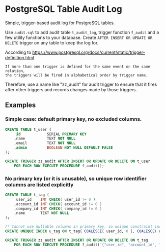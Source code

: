 # PostgreSQL Table Audit Log

Simple, trigger-based audit log for PostgreSQL tables.

Use `audit.sql` to add audit table `t_audit_log`, trigger function `f_audit`
and a few utility functions to your database. Create `AFTER INSERT OR UPDATE OR DELETE`
trigger on any table to keep the log for.

According to https://www.postgresql.org/docs/current/static/trigger-definition.html

    If more than one trigger is defined for the same event on the same relation,
    the triggers will be fired in alphabetical order by trigger name.

Therefore, use a name like "zz_audit" for audit trigger to ensure that it fires after other
triggers and records changes made by those triggers.

## Examples

### Simple case: default primary key, no excluded columns.

```sql
CREATE TABLE t_user (
     id            SERIAL PRIMARY KEY
    ,name          TEXT NOT NULL
    ,email         TEXT NOT NULL
    ,admin         BOOLEAN NOT NULL DEFAULT FALSE
);

CREATE TRIGGER zz_audit AFTER INSERT OR UPDATE OR DELETE ON t_user
    FOR EACH ROW EXECUTE PROCEDURE f_audit();
```

### No primary key (or it is unusable), so unique row identifier columns are listed explicitly

```sql
CREATE TABLE t_tag (
     user_id    INT CHECK( user_id != 0 )
    ,account_id INT CHECK( account_id != 0 )
    ,company_id INT CHECK( company_id != 0 )
    ,name       TEXT NOT NULL
);

/* Cannot use nullable columns in primary key, so unique constraint instead: */
CREATE UNIQUE INDEX u_tag ON t_tag( COALESCE( user_id, 0 ), COALESCE( account_id, 0 ), COALESCE( company_id, 0 ) );

CREATE TRIGGER zz_audit AFTER INSERT OR UPDATE OR DELETE ON t_tag
    FOR EACH ROW EXECUTE PROCEDURE f_audit('{"user_id", "account_id", "company_id"}');
```
